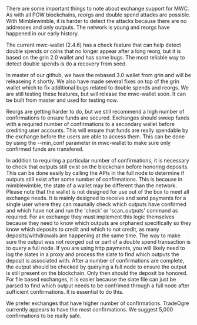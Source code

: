 <p>There are some important things to note about exchange support for MWC. As with all POW blockchains, reorgs and double spend attacks are possible. With Mimblewimble, it is harder to detect the attacks because there are no addresses and only outputs. The network is young and reorgs have happened in our early history.
<p>
<p>The current mwc-wallet (2.4.6) has a check feature that can help detect double spends or coins that no longer appear after a long reorg, but it is based on the grin 2.0 wallet and has some bugs. The most reliable way to detect double spends is do a recovery from seed.
<p>
<p>In master of our github, we have the rebased 3.0 wallet from grin and will be releaseing it shortly. We also have made several fixes on top of the grin wallet which to fix additional bugs related to double spends and reorgs. We are still testing these features, but will release the mwc-wallet soon. It can be built from master and used for testing now.
<p>
<p>Reorgs are getting harder to do, but we still recommend a high number of confirmations to ensure funds are secured. Exchanges should sweep funds with a required number of confirmations to a secondary wallet before crediting user accounts. This will ensure that funds are really spendable by the exchange before the users are able to access them. This can be done by using the --min_conf parameter in mwc-wallet to make sure only confirmed funds are transfered.
<p>
<p>In addition to requiring a particular number of confirmations, it is necessary to check that outputs still exist on the blockchain before honoring deposits. This can be done easily by calling the APIs in the full node to determine if outputs still exist after some number of confirmations. This is because in mimblewimble, the state of a wallet may be different than the network. Please note that the wallet is not designed for use out of the box to meet all exchange needs. It is mainly designed to receive and send payments for a single user where they can maunally check which outputs have confirmed and which have not and run the 'check' or 'scan_outputs' command as required. For an exchange they must implement this logic themselves because they need to know which outputs are orphaned specifically so they know which deposits to credit and which to not credit, as many deposits/withdrawals are happening at the same time. The way to make sure the output was not reorged out or part of a double spend transaction is to query a full node. If you are using http payments, you will likely need to log the slates in a proxy and process the slate to find which outputs the deposit is associated with. After a number of confirmations are complete, the output should be checked by querying a full node to ensure the output is still present on the blockchain. Only then should the deposit be honored. For file based exchanges, it is easier because the slate file can just be parsed to find which output needs to be confrimed through a full node after sufficient confirmations. It is essential to do this.
<p>
<p>We prefer exchanges that have higher number of confirmations. TradeOgre currently appears to have the most confirmations. We suggest 5,000 confirmations to be really safe.
